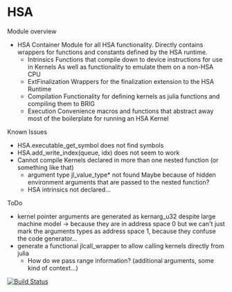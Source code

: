 # HSA

Module overview
*   HSA
    Container Module for all HSA functionality.
	Directly contains wrappers for functions and constants defined by the HSA runtime.
    +   Intrinsics
	    Functions that compile down to device instructions for use in Kernels
		As well as functionality to emulate them on a non-HSA CPU
	+   ExtFinalization
	    Wrappers for the finalization extension to the HSA Runtime
	+   Compilation
	    Functionality for defining kernels as julia functions and compiling them to BRIG
    +   Execution
	    Convenience macros and functions that abstract away most of the boilerplate for running an HSA Kernel

Known Issues
*   HSA.executable\_get\_symbol does not find symbols
*   HSA.add\_write\_index(queue, idx) does not seem to work
*   Cannot compile Kernels declared in more than one nested function (or something like that)
    + argument type jl\_value\_type\* not found
	  Maybe because of hidden environment arguments that are passed to the nested function?
	+ HSA intrinsics not declared...

ToDo
*   kernel pointer arguments are generated as kernarg\_u32 despite large machine model
    -> because they are in address space 0
	but we can't just mark the arguments types as address space 1, because they confuse the code generator...
*   generate a functional jlcall\_wrapper to allow calling kernels directly from julia
    - How do we pass range information? (additional arguments, some kind of context...)


[![Build Status](https://travis-ci.org/rollingthunder/HSA.jl.svg?branch=master)](https://travis-ci.org/rollingthunder/HSA.jl)
